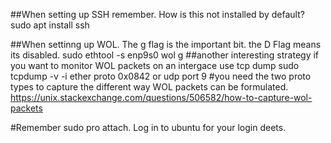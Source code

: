##When setting up SSH remember. How is this not installed by default?
sudo apt install ssh

##When settinng up WOL. The g flag is the important bit. the D Flag means its disabled.
sudo ethtool -s enp9s0 wol g
##another interesting strategy if you want to monitor WOL packets on an intergace use tcp dump
sudo tcpdump -v -i <interface> ether proto 0x0842 or udp port 9
#you need the two proto types to capture the different way WOL packets can be formulated. https://unix.stackexchange.com/questions/506582/how-to-capture-wol-packets

#Remember sudo pro attach. Log in to ubuntu for your login deets.

